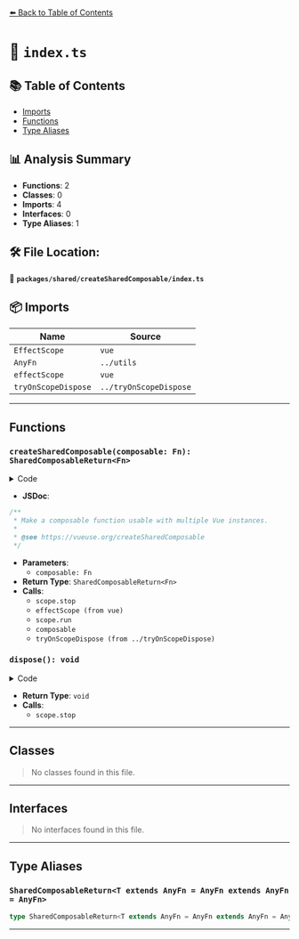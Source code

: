 [⬅️ Back to Table of Contents](../../../index.md)

# 📄 `index.ts`

## 📚 Table of Contents

- [Imports](#imports)
- [Functions](#functions)
- [Type Aliases](#type-aliases)

## 📊 Analysis Summary

- **Functions**: 2
- **Classes**: 0
- **Imports**: 4
- **Interfaces**: 0
- **Type Aliases**: 1

## 🛠️ File Location:
📂 **`packages/shared/createSharedComposable/index.ts`**

## 📦 Imports

| Name | Source |
|------|--------|
| `EffectScope` | `vue` |
| `AnyFn` | `../utils` |
| `effectScope` | `vue` |
| `tryOnScopeDispose` | `../tryOnScopeDispose` |


---

## Functions

### `createSharedComposable(composable: Fn): SharedComposableReturn<Fn>`

<details><summary>Code</summary>

```ts
export function createSharedComposable<Fn extends AnyFn>(composable: Fn): SharedComposableReturn<Fn> {
  let subscribers = 0
  let state: ReturnType<Fn> | undefined
  let scope: EffectScope | undefined

  const dispose = () => {
    subscribers -= 1
    if (scope && subscribers <= 0) {
      scope.stop()
      state = undefined
      scope = undefined
    }
  }

  return <Fn>((...args) => {
    subscribers += 1
    if (!scope) {
      scope = effectScope(true)
      state = scope.run(() => composable(...args))
    }
    tryOnScopeDispose(dispose)
    return state
  })
}
```
</details>

- **JSDoc**:
```ts
/**
 * Make a composable function usable with multiple Vue instances.
 *
 * @see https://vueuse.org/createSharedComposable
 */
```

- **Parameters**:
  - `composable: Fn`
- **Return Type**: `SharedComposableReturn<Fn>`
- **Calls**:
  - `scope.stop`
  - `effectScope (from vue)`
  - `scope.run`
  - `composable`
  - `tryOnScopeDispose (from ../tryOnScopeDispose)`
### `dispose(): void`

<details><summary>Code</summary>

```ts
() => {
    subscribers -= 1
    if (scope && subscribers <= 0) {
      scope.stop()
      state = undefined
      scope = undefined
    }
  }
```
</details>

- **Return Type**: `void`
- **Calls**:
  - `scope.stop`

---

## Classes

> No classes found in this file.


---

## Interfaces

> No interfaces found in this file.


---

## Type Aliases

### `SharedComposableReturn<T extends AnyFn = AnyFn extends AnyFn = AnyFn>`

```ts
type SharedComposableReturn<T extends AnyFn = AnyFn extends AnyFn = AnyFn> = T;
```


---